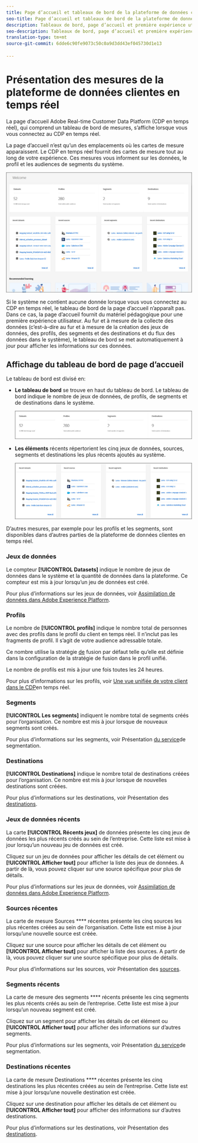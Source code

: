```yaml
---
title: Page d’accueil et tableaux de bord de la plateforme de données clientes en temps réel
seo-title: Page d’accueil et tableaux de bord de la plateforme de données clientes en temps réel
description: Tableaux de bord, page d’accueil et première expérience utilisateur d’Adobe Experience Platform
seo-description: Tableaux de bord, page d’accueil et première expérience utilisateur d’Adobe Experience Platform
translation-type: tm+mt
source-git-commit: 6dde6c90fe9073c50c0a9d3dd43ef045730d1e13

---
```



# Présentation des mesures de la plateforme de données clientes en temps réel

La page d’accueil Adobe Real-time Customer Data Platform (CDP en temps réel), qui comprend un tableau de bord de mesures, s’affiche lorsque vous vous connectez au CDP en temps réel.

La page d’accueil n’est qu’un des emplacements où les cartes de mesure apparaissent. Le CDP en temps réel fournit des cartes de mesure tout au long de votre expérience. Ces mesures vous informent sur les données, le profil et les audiences de segments du système.

![image](assets/home2.jpg)

Si le système ne contient aucune donnée lorsque vous vous connectez au CDP en temps réel, le tableau de bord de la page d’accueil n’apparaît pas. Dans ce cas, la page d’accueil fournit du matériel pédagogique pour une première expérience utilisateur. Au fur et à mesure de la collecte des données (c’est-à-dire au fur et à mesure de la création des <!--sources-->jeux de données, des profils, des segments et des destinations et du flux des données dans le système), le tableau de bord se met automatiquement à jour pour afficher les informations sur ces données<!-- in metric cards-->.

## Affichage du tableau de bord de page d’accueil

<!--The dashboard shows information in several areas. Each category of information displays for the time range shown beneath the data.-->

Le tableau de bord est divisé en<!-- two areas.-->:

* **Le tableau de bord** se trouve en haut du tableau de bord. Le tableau de bord indique le nombre de jeux de données, de profils, de segments et de destinations dans le système.

   ![image](assets/home-leaderboard2.jpg)

<!-- * **Metric cards** display beneath the leaderboard. Metric cards show additional information, such as percentages or trends. Metric cards appear as data is collected.
    ![image](assets/home-metrics.jpg)
Some information is shown in different ways on both the leaderboard and metric cards. -->
* **Les éléments** récents répertorient les cinq jeux de données, sources, segments et destinations les plus récents ajoutés au système.

   ![image](assets/home-recent.jpg)

D’autres mesures, par exemple pour les profils et les segments, sont disponibles dans d’autres parties de la plateforme de données clientes en temps réel.

### Jeux de données

Le compteur **[!UICONTROL Datasets]** indique le nombre de jeux de données dans le système et la quantité de données dans la plateforme. Ce compteur est mis à jour lorsqu’un jeu de données est créé.

Pour plus d’informations sur les jeux de données, voir [Assimilation de données dans Adobe Experience Platform](https://www.adobe.io/apis/experienceplatform/home/tutorials/alltutorials.html#!api-specification/markdown/narrative/tutorials/data_ingestion_tutorial/data_ingestion_tutorial.md).

### Profils

Le nombre de **[!UICONTROL profils]** indique le nombre total de personnes avec des profils dans le profil du client en temps réel. Il n’inclut pas les fragments de profil. Il s’agit de votre audience adressable totale.

Ce nombre utilise la stratégie [de](profile/merge-policies.md) fusion par défaut telle qu’elle est définie dans la configuration de la stratégie de fusion dans le profil unifié.

Le nombre de profils est mis à jour une fois toutes les 24 heures.

Pour plus d’informations sur les profils, voir [Une vue unifiée de votre client dans le CDP](profile/profile-overview.md)en temps réel.

### Segments

**[!UICONTROL Les segments]** indiquent le nombre total de segments créés pour l’organisation. Ce nombre est mis à jour lorsque de nouveaux segments sont créés.

Pour plus d’informations sur les segments, voir Présentation [du service](https://www.adobe.io/apis/experienceplatform/home/profile-identity-segmentation/profile-identity-segmentation-services.html#!end-user/markdown/segmentation_overview/segmentation.md)de segmentation.

### Destinations

**[!UICONTROL Destinations]** indique le nombre total de destinations créées pour l’organisation. Ce nombre est mis à jour lorsque de nouvelles destinations sont créées.

Pour plus d’informations sur les destinations, voir Présentation des [destinations](destinations/destinations-overview.md).

<!-- ### Successful profile records

In the leaderboard **[!UICONTROL Successful profile records]** shows the total number of records that have been successfully processed into the profile.

There is also a metric card that shows the percentage of successful records. Click **[!UICONTROL View datasets]** to see more details about the profile records. Hover over the colored area of the graph to see additional details:

![image](assets/home-profilerecords-details.PNG)

The number of successful profile records is updated hourly. 

For more information about profiles, see [A unified view of your customer in Real-time CDP](profile/profile-overview.md).

### Total profile records

The **[!UICONTROL Total profile records]** metric card shows the total number of data records enabled to feed into the profiles, and the percentage that are successful, updated once per day. This does not include all data in the data lake, because some data might not be enabled to feed into the profiles.

 Hover over the colored area of the graph to see additional details about the successful profiles:

![image](assets/home-profile-details.PNG)

Click **[!UICONTROL View profiles]** to see more details about the profile records.

For more information about profiles, see [A unified view of your customer in Real-time CDP](profile/profile-overview.md).

For more information about viewing a specific profile, see [Profile viewer](profile/profile-viewer.md).

### Failed profile records

In the leaderboard, **[!UICONTROL Failed profile records]** counts the number of records that failed to process into the profile.

The **[!UICONTROL Failed profile records]** metric card shows this count, and includes a graphical representation that helps you see how failures have trended during the time shown below the graphic. This chart is updated hourly. Click **[!UICONTROL View datasets]** to see more details about the profile records.

The number of failed profile records is updated hourly. -->

### Jeux de données récents

La carte **[!UICONTROL Récents jeux]** de données présente les cinq jeux de données les plus récents créés au sein de l’entreprise. Cette liste est mise à jour lorsqu’un nouveau jeu de données est créé.

Cliquez sur un jeu de données pour afficher les détails de cet élément ou **[!UICONTROL Afficher tout]** pour afficher la liste des jeux de données. A partir de là, vous pouvez cliquer sur une source spécifique pour plus de détails.

Pour plus d’informations sur les jeux de données, voir [Assimilation de données dans Adobe Experience Platform](https://www.adobe.io/apis/experienceplatform/home/tutorials/alltutorials.html#!api-specification/markdown/narrative/tutorials/data_ingestion_tutorial/data_ingestion_tutorial.md).

### Sources récentes

La carte de mesure Sources **** récentes présente les cinq sources les plus récentes créées au sein de l’organisation. Cette liste est mise à jour lorsqu’une nouvelle source est créée.

Cliquez sur une source pour afficher les détails de cet élément ou **[!UICONTROL Afficher tout]** pour afficher la liste des sources. A partir de là, vous pouvez cliquer sur une source spécifique pour plus de détails.

Pour plus d’informations sur les sources, voir Présentation des [sources](sources/sources-overview.md).

### Segments récents

La carte de mesure des segments **** récents présente les cinq segments les plus récents créés au sein de l’entreprise. Cette liste est mise à jour lorsqu’un nouveau segment est créé.

Cliquez sur un segment pour afficher les détails de cet élément ou **[!UICONTROL Afficher tout]** pour afficher des informations sur d’autres segments.

Pour plus d’informations sur les segments, voir Présentation [du service](https://www.adobe.io/apis/experienceplatform/home/profile-identity-segmentation/profile-identity-segmentation-services.html#!end-user/markdown/segmentation_overview/segmentation.md)de segmentation.

### Destinations récentes

La carte de mesure Destinations **** récentes présente les cinq destinations les plus récentes créées au sein de l’entreprise. Cette liste est mise à jour lorsqu’une nouvelle destination est créée.

Cliquez sur une destination pour afficher les détails de cet élément ou **[!UICONTROL Afficher tout]** pour afficher des informations sur d’autres destinations.

Pour plus d’informations sur les destinations, voir Présentation des [destinations](destinations/destinations-overview.md).
